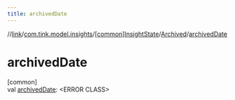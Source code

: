 ```yaml
---
title: archivedDate
---
```

//[link](../../../../index.html)/[com.tink.model.insights](../../index.html)/[[common]InsightState](../index.html)/[Archived](index.html)/[archivedDate](archived-date.html)



# archivedDate



[common]\
val [archivedDate](archived-date.html): &lt;ERROR CLASS&gt;




